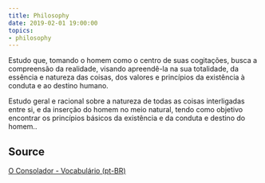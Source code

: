 ```yaml
---
title: Philosophy
date: 2019-02-01 19:00:00
topics:
- philosophy
---
```


Estudo que, tomando o homem como o centro de suas cogitações, busca a compreensão da realidade, 
visando apreendê-la na sua totalidade, da essência e natureza das coisas, dos valores e princípios 
da existência à conduta e ao destino humano.

Estudo geral e racional sobre a natureza de todas as coisas interligadas entre si, e da inserção 
do homem no meio natural, tendo como objetivo encontrar os princípios básicos da existência e da 
conduta e destino do homem..

## Source
[O Consolador - Vocabulário (pt-BR)](http://www.oconsolador.com.br/linkfixo/vocabulario/principal.html)


